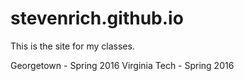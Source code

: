 # stevenrich.github.io

This is the site for my classes.

Georgetown - Spring 2016
Virginia Tech - Spring 2016
